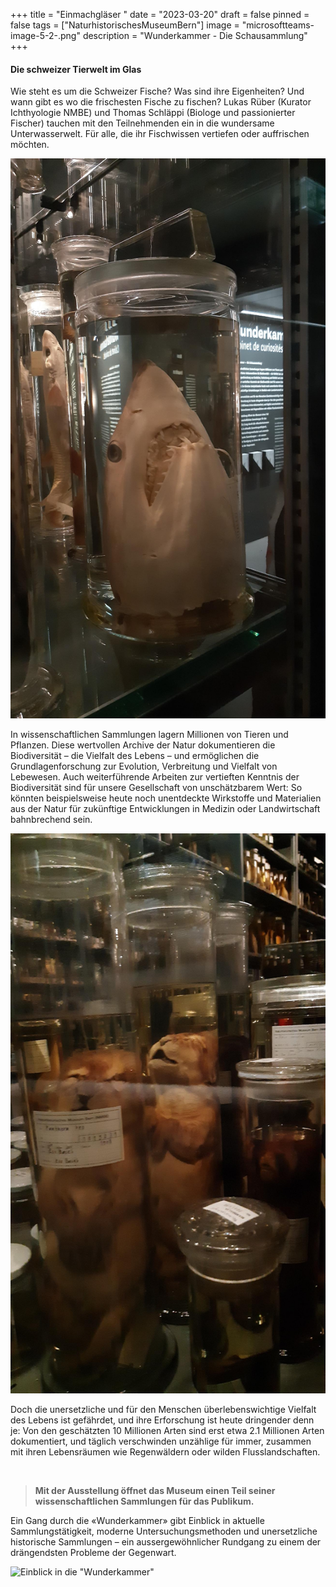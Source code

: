 +++
title = "Einmachgläser "
date = "2023-03-20"
draft = false
pinned = false
tags = ["NaturhistorischesMuseumBern"]
image = "microsoftteams-image-5-2-.png"
description = "Wunderkammer - Die Schausammlung"
+++
#### Die schweizer Tierwelt im Glas

Wie steht es um die Schweizer Fische? Was sind ihre Eigenheiten? Und wann gibt es wo die frischesten Fische zu fischen? Lukas Rüber (Kurator Ichthyologie NMBE) und Thomas Schläppi (Biologe und passionierter Fischer) tauchen mit den Teilnehmenden ein in die wundersame Unterwasserwelt. Für alle, die ihr Fischwissen vertiefen oder auffrischen möchten.

![](microsoftteams-image-2-.png "Der Hai im Glas")

In wissenschaftlichen Sammlungen lagern Millionen von Tieren und Pflanzen. Diese wertvollen Archive der Natur dokumentieren die Biodiversität – die Vielfalt des Lebens – und ermöglichen die Grundlagenforschung zur Evolution, Verbreitung und Vielfalt von Lebewesen. Auch weiterführende Arbeiten zur vertieften Kenntnis der Biodiversität sind für unsere Gesellschaft von unschätzbarem Wert: So könnten beispielsweise heute noch unentdeckte Wirkstoffe und Materialien aus der Natur für zukünftige Entwicklungen in Medizin oder Landwirtschaft bahnbrechend sein.

![](microsoftteams-image-3-.png "Baby Löwe")

Doch die unersetzliche und für den Menschen überlebenswichtige Vielfalt des Lebens ist gefährdet, und ihre Erforschung ist heute dringender denn je: Von den geschätzten 10 Millionen Arten sind erst etwa 2.1 Millionen Arten dokumentiert, und täglich verschwinden unzählige für immer, zusammen mit ihren Lebensräumen wie Regenwäldern oder wilden Flusslandschaften.

 

> **Mit der Ausstellung öffnet das Museum einen Teil seiner wissenschaftlichen Sammlungen für das Publikum.** 

Ein Gang durch die «Wunderkammer» gibt Einblick in aktuelle Sammlungstätigkeit, moderne Untersuchungsmethoden und unersetzliche historische Sammlungen – ein aussergewöhnlicher Rundgang zu einem der drängendsten Probleme der Gegenwart.

![](microsoftteams-image-4-.png "Einblick in die \"Wunderkammer\"")